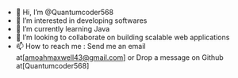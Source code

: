 - 👋 Hi, I’m @Quantumcoder568
- 👀 I’m interested in developing softwares
- 🌱 I’m currently learning Java
- 💞️ I’m looking to collaborate on building scalable web applications
- 📫 How to reach me : Send me an email at[amoahmaxwell43@gmail.com] or Drop a message on Github at[Quantumcoder568]

<!---
Quantumcoder568/Quantumcoder568 is a ✨ special ✨ repository because its `README.md` (this file) appears on your GitHub profile.
You can click the Preview link to take a look at your changes.
--->
